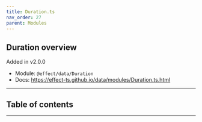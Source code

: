 ```yaml
---
title: Duration.ts
nav_order: 27
parent: Modules
---
```


## Duration overview

Added in v2.0.0

- Module: `@effect/data/Duration`
- Docs: https://effect-ts.github.io/data/modules/Duration.ts.html

---

<h2 class="text-delta">Table of contents</h2>

---
